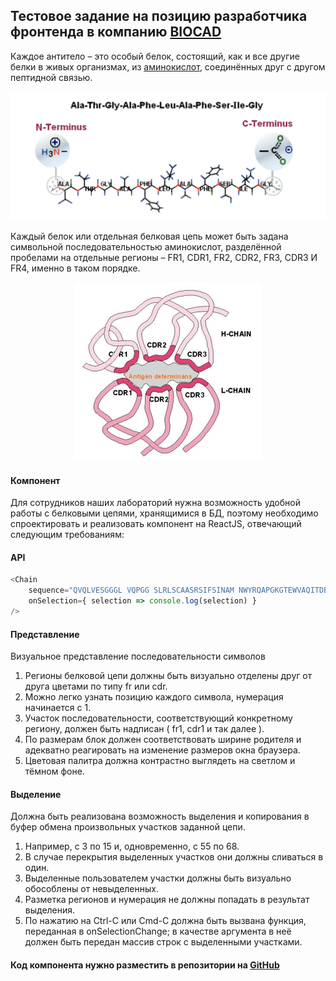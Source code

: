 ## Тестовое задание на позицию разработчика фронтенда в компанию [BIOCAD](https://biocad.ru/)


Каждое антитело – это особый белок, состоящий, как и все другие белки в живых организмах, из [аминокислот](https://ru.wikipedia.org/wiki/Аминокислоты), соединённых друг с другом пептидной связью.

<p align="center"><img src="/img/aminoacids.png" /></p>

Каждый белок или отдельная белковая цепь может быть задана символьной последовательностью аминокислот, разделённой пробелами на отдельные регионы – FR1, CDR1, FR2, CDR2, FR3, CDR3 И FR4, именно в таком порядке. 

<p align="center"><img src="/img/h-l-chains.png" /></p>


#### Компонент
Для сотрудников наших лабораторий нужна возможность удобной работы с белковыми цепями, хранящимися в БД, поэтому необходимо спроектировать и реализовать компонент на ReactJS, отвечающий следующим требованиям:

#### API
```javascript
<Chain
    sequence="QVQLVESGGGL VQPGG SLRLSCAASRSIFSINAM NWYRQAPGKGTEWVAQITDEGIT NYVDSVKGRFTI SRDNAKNTLYLQMNSLRAEDTAVY YCNAFVITTTSEIYWGQGTTVTVSS"
    onSelection={ selection => console.log(selection) }
/>
```

#### Представление
Визуальное представление последовательности символов
1. Регионы белковой цепи должны быть визуально отделены друг от друга цветами по типу fr или cdr.
2. Можно легко узнать позицию каждого символа, нумерация начинается с 1.
3. Участок последовательности, соответствующий конкретному региону, должен быть надписан ( fr1, cdr1 и так далее ).
4. По размерам блок должен соответствовать ширине родителя и адекватно реагировать на изменение размеров окна браузера.
5. Цветовая палитра должна контрастно выглядеть на светлом и тёмном фоне.

#### Выделение
Должна быть реализована возможность выделения и копирования в буфер обмена произвольных участков заданной цепи.
1. Например, с 3 по 15 и, одновременно, с 55 по 68.
2. В случае перекрытия выделенных участков они должны сливаться в один.
3. Выделенные пользователем участки должны быть визуально обособлены от невыделенных.
4. Разметка регионов и нумерация не должны попадать в результат выделения.
5. По нажатию на Ctrl-C или Cmd-C должна быть вызвана функция, переданная в onSelectionChange; в качестве аргумента в неё должен быть передан массив строк с выделенными участками.

#### Код компонента нужно разместить в репозитории на [GitHub](http://github.com)
